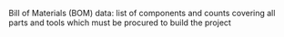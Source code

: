
Bill of Materials (BOM) data: list of components and counts covering all parts and tools which must be procured to build the project